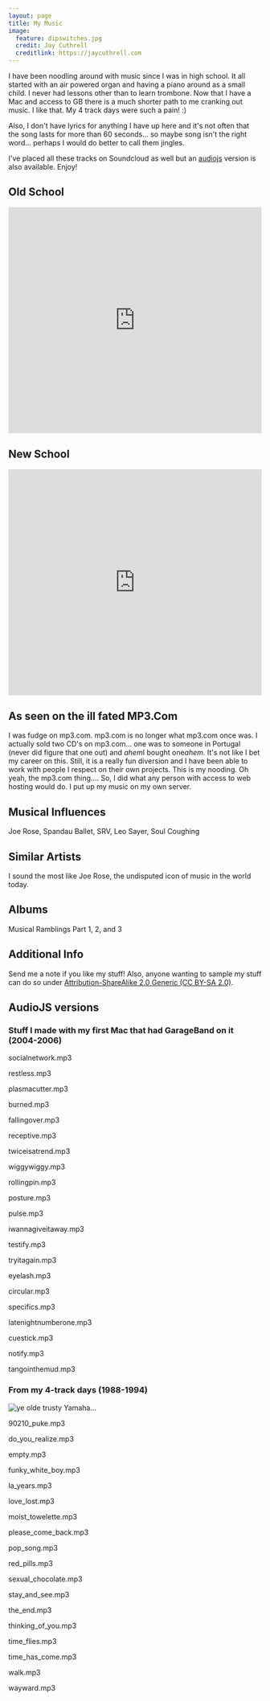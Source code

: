 ```yaml
---
layout: page
title: My Music
image:
  feature: dipswitches.jpg
  credit: Jay Cuthrell
  creditlink: https://jaycuthrell.com
---
```


I have been noodling around with music since I was in high school. It all started with an air powered organ and having a piano around as a small child. I never had lessons other than to learn trombone. Now that I have a Mac and access to GB there is a much shorter path to me cranking out music. I like that. My 4 track days were such a pain! :)

Also, I don't have lyrics for anything I have up here and it's not often that the song lasts for more than 60 seconds... so maybe song isn't the right word... perhaps I would do better to call them jingles.

I've placed all these tracks on Soundcloud as well but an [audiojs][42cf1189] version is also available. Enjoy!

  [42cf1189]: https://github.com/kolber/audiojs "audiojs"

## Old School

<iframe width="100%" height="450" scrolling="no" frameborder="no" src="http://w.soundcloud.com/player/?url=http%3A%2F%2Fapi.soundcloud.com%2Fplaylists%2F1248798&amp;auto_play=false&amp;show_artwork=true&amp;color=ff7700"></iframe>

## New School

<iframe width="100%" height="450" scrolling="no" frameborder="no" src="http://w.soundcloud.com/player/?url=http%3A%2F%2Fapi.soundcloud.com%2Fplaylists%2F1104704&amp;auto_play=false&amp;show_artwork=true&amp;color=ff7700"></iframe>

## As seen on the ill fated MP3.Com

I was fudge on mp3.com. mp3.com is no longer what mp3.com once was. I actually sold two CD's on mp3.com... one was to someone in Portugal (never did figure that one out) and *ahem*I bought one*ahem*. It's not like I bet my career on this. Still, it is a really fun diversion and I have been able to work with people I respect on their own projects. This is my nooding. Oh yeah, the mp3.com thing.... So, I did what any person with access to web hosting would do. I put up my music on my own server.


## Musical Influences

Joe Rose, Spandau Ballet, SRV, Leo Sayer, Soul Coughing

## Similar Artists

I sound the most like Joe Rose, the undisputed icon of music in the world today.

## Albums

Musical Ramblings Part 1, 2, and 3

## Additional Info

Send me a note if you like my stuff! Also, anyone wanting to sample my stuff can do so under [Attribution-ShareAlike 2.0 Generic (CC BY-SA 2.0)](http://creativecommons.org/licenses/by-sa/2.0/).

## AudioJS versions

<script src="audio.min.js"></script>
<script>
   audiojs.events.ready(function() {
     var as = audiojs.createAll();
   });
 </script>

### Stuff I made with my first Mac that had GarageBand on it (2004-2006)

socialnetwork.mp3 <audio src="http://cuthrell.com/mp3/socialnetwork.mp3" preload="auto">

restless.mp3 <audio src="http://cuthrell.com/mp3/restless.mp3" preload="auto">

plasmacutter.mp3 <audio src="http://cuthrell.com/mp3/plasmacutter.mp3" preload="auto">

burned.mp3 <audio src="http://cuthrell.com/mp3/burned.mp3" preload="auto">

fallingover.mp3 <audio src="http://cuthrell.com/mp3/fallingover.mp3" preload="auto">

receptive.mp3 <audio src="http://cuthrell.com/mp3/receptive.mp3" preload="auto">

twiceisatrend.mp3 <audio src="http://cuthrell.com/mp3/twiceisatrend.mp3" preload="auto">

wiggywiggy.mp3 <audio src="http://cuthrell.com/mp3/wiggywiggy.mp3" preload="auto">

rollingpin.mp3 <audio src="http://cuthrell.com/mp3/rollingpin.mp3" preload="auto">

posture.mp3 <audio src="http://cuthrell.com/mp3/posture.mp3" preload="auto">

pulse.mp3 <audio src="http://cuthrell.com/mp3/pulse.mp3" preload="auto">

iwannagiveitaway.mp3 <audio src="http://cuthrell.com/mp3/iwannagiveitaway.mp3" preload="auto">

testify.mp3 <audio src="http://cuthrell.com/mp3/testify.mp3" preload="auto">

tryitagain.mp3 <audio src="http://cuthrell.com/mp3/tryitagain.mp3" preload="auto">

eyelash.mp3 <audio src="http://cuthrell.com/mp3/eyelash.mp3" preload="auto">

circular.mp3 <audio src="http://cuthrell.com/mp3/circular.mp3" preload="auto">

specifics.mp3 <audio src="http://cuthrell.com/mp3/specifics.mp3" preload="auto">

latenightnumberone.mp3 <audio src="http://cuthrell.com/mp3/latenightnumberone.mp3" preload="auto">

cuestick.mp3 <audio src="http://cuthrell.com/mp3/cuestick.mp3" preload="auto">

notify.mp3 <audio src="http://cuthrell.com/mp3/notify.mp3" preload="auto">

tangointhemud.mp3 <audio src="http://cuthrell.com/mp3/tangointhemud.mp3" preload="auto">


### From my 4-track days (1988-1994)

![ye olde trusty Yamaha...](/images/4track.jpg)

 90210_puke.mp3 <audio src="http://cuthrell.com/mp3/90210_puke.mp3" preload="auto">

 do_you_realize.mp3 <audio src="http://cuthrell.com/mp3/do_you_realize.mp3" preload="auto">

 empty.mp3 <audio src="http://cuthrell.com/mp3/empty.mp3" preload="auto">

 funky_white_boy.mp3 <audio src="http://cuthrell.com/mp3/funky_white_boy.mp3" preload="auto">

 la_years.mp3 <audio src="http://cuthrell.com/mp3/la_years.mp3" preload="auto">

 love_lost.mp3 <audio src="http://cuthrell.com/mp3/love_lost.mp3" preload="auto">

 moist_towelette.mp3 <audio src="http://cuthrell.com/mp3/moist_towelette.mp3" preload="auto">

 please_come_back.mp3 <audio src="http://cuthrell.com/mp3/please_come_back.mp3" preload="auto">

 pop_song.mp3 <audio src="http://cuthrell.com/mp3/pop_song.mp3" preload="auto">

 red_pills.mp3 <audio src="http://cuthrell.com/mp3/red_pills.mp3" preload="auto">

 sexual_chocolate.mp3 <audio src="http://cuthrell.com/mp3/sexual_chocolate.mp3" preload="auto">

 stay_and_see.mp3 <audio src="http://cuthrell.com/mp3/stay_and_see.mp3" preload="auto">

 the_end.mp3 <audio src="http://cuthrell.com/mp3/the_end.mp3" preload="auto">

 thinking_of_you.mp3 <audio src="http://cuthrell.com/mp3/thinking_of_you.mp3" preload="auto">

 time_flies.mp3 <audio src="http://cuthrell.com/mp3/time_flies.mp3" preload="auto">

 time_has_come.mp3 <audio src="http://cuthrell.com/mp3/time_has_come.mp3" preload="auto">

 walk.mp3 <audio src="http://cuthrell.com/mp3/walk.mp3" preload="auto">

 wayward.mp3 <audio src="http://cuthrell.com/mp3/wayward.mp3" preload="auto">
